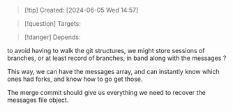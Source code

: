 
>[!tip] Created: [2024-06-05 Wed 14:57]

>[!question] Targets: 

>[!danger] Depends: 

to avoid having to walk the git structures, we might store sessions of branches, or at least record of branches, in band along with the messages ?

This way, we can have the messages array, and can instantly know which ones had forks, and know how to go get those.

The merge commit should give us everything we need to recover the messages file object.